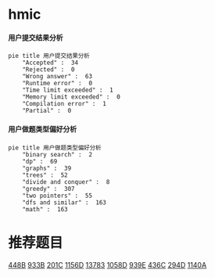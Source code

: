 # hmic

<!-- tabs:start -->



#### **用户提交结果分析**

```mermaid
pie title 用户提交结果分析
    "Accepted" :  34
    "Rejected" :  0
    "Wrong answer" :  63
    "Runtime error" :  0
    "Time limit exceeded" :  1
    "Memory limit exceeded" :  0
    "Compilation error" :  1
    "Partial" :  0
```

#### **用户做题类型偏好分析**

```mermaid
pie title 用户做题类型偏好分析
    "binary search" :  2
    "dp" :  69
    "graphs" :  39
    "trees" :  52
    "divide and conquer" :  8
    "greedy" :  307
    "two pointers" :  55
    "dfs and similar" :  163
    "math" :  163
```



<!-- tabs:end -->
# 推荐题目
[448B](https://codeforces.com/contest/448/problem/B)
[933B](https://codeforces.com/contest/933/problem/B)
[201C](https://codeforces.com/contest/201/problem/C)
[1156D](https://codeforces.com/contest/1156/problem/D)
[13783](https://codeforces.com/contest/1378/problem/3)
[1058D](https://codeforces.com/contest/1058/problem/D)
[939E](https://codeforces.com/contest/939/problem/E)
[436C](https://codeforces.com/contest/436/problem/C)
[294D](https://codeforces.com/contest/294/problem/D)
[1140A](https://codeforces.com/contest/1140/problem/A)
